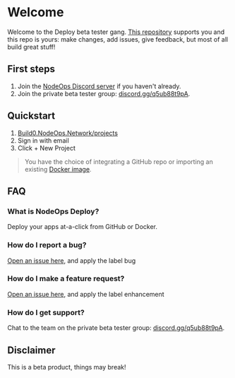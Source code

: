 # Welcome 

Welcome to the Deploy beta tester gang. [This repository](https://github.com/NodeOps-app/beta-deploy) supports you and this repo is yours: make changes, add issues, give feedback, but most of all build great stuff!  

## First steps

1. Join the [NodeOps Discord server](https://discord.com/invite/fEmaMbkUxF) if you haven't already.
2. Join the private beta tester group: [discord.gg/q5ub88t9pA](https://discord.gg/q5ub88t9pA).

## Quickstart

1. [Build0.NodeOps.Network/projects](https://build0.nodeops.network/projects)
2. Sign in with email
3. Click + New Project 

> You have the choice of integrating a GitHub repo or importing an existing [Docker image](docker-path#image-requirements).

## FAQ

### What is NodeOps Deploy?

Deploy your apps at-a-click from GitHub or Docker. 

### How do I report a bug?

[Open an issue here](https://github.com/NodeOps-app/beta-deploy/issues), and apply the label bug

### How do I make a feature request?

[Open an issue here](https://github.com/NodeOps-app/beta-deploy/issues), and apply the label enhancement

### How do I get support?

Chat to the team on the private beta tester group: [discord.gg/q5ub88t9pA](https://discord.gg/q5ub88t9pA).

## Disclaimer

This is a beta product, things may break!